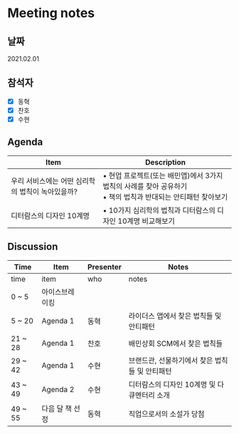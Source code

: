 # Meeting notes

## 날짜

2021.02.01

## 참석자

- [x] 동혁
- [x] 찬호
- [x] 수현

## Agenda

Item | Description
---- | ----
우리 서비스에는 어떤 심리학의 법칙이 녹아있을까? | •  현업 프로젝트(또는 배민앱)에서 3가지 법칙의 사례를 찾아 공유하기 </br> • 책의 법칙과 반대되는 안티패턴 찾아보기
디터람스의 디자인 10계명 | •  10가지 심리학의 법칙과 디터람스의 디자인 10계명 비교해보기


## Discussion
Time | Item | Presenter | Notes |
---- | ---- | ---- | ---- |
time | item | who | notes |
0 ~ 5 | 아이스브레이킹 | | |
5 ~ 20 | Agenda 1 | 동혁 | 라이더스 앱에서 찾은 법칙들 및 안티패턴 |
21 ~ 28 | Agenda 1 | 찬호 | 배민상회  SCM에서 찾은 법칙들 |
29 ~ 42 | Agenda 1 | 수현 | 브랜드관, 선물하기에서 찾은 법칙들 및 안티패턴 |
43 ~ 49 | Agenda 2 | 수현 | 디터람스의 디자인 10계명 및 다큐멘터리 소개 |
49 ~ 55 | 다음 달 책 선정 | 동혁 | 직업으로서의 소설가 당첨 |
